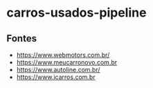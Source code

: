 # carros-usados-pipeline


## Fontes

- https://www.webmotors.com.br/
- https://www.meucarronovo.com.br
- https://www.autoline.com.br/
- https://www.icarros.com.br